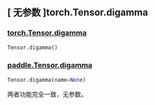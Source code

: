 ## [ 无参数 ]torch.Tensor.digamma

### [torch.Tensor.digamma](https://pytorch.org/docs/stable/generated/torch.Tensor.digamma.html?highlight=digamma#torch.Tensor.digamma)

```python
Tensor.digamma()
```

### [paddle.Tensor.digamma](https://www.paddlepaddle.org.cn/documentation/docs/zh/develop/api/paddle/Tensor_cn.html#digamma-name-none)

```python
Tensor.digamma(name=None)
```

两者功能完全一致，无参数。
